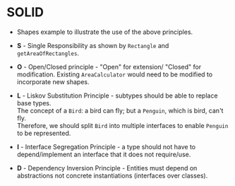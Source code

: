 # SOLID

+ Shapes example to illustrate the use of the above principles.

+ **S** - Single Responsibility as shown by `Rectangle` and `getAreaOfRectangles`.
+ **O** - Open/Closed principle - "Open" for extension/ "Closed" for modification.
  Existing `AreaCalculator` would need to be modified to incorporate new shapes.
+ **L** - Liskov Substitution Principle - subtypes should be able to replace base types.  
The concept of a `Bird`: a bird can fly; but a `Penguin`, which is bird, can't fly.  
Therefore, we should split `Bird` into multiple interfaces to enable `Penguin` to be represented.
+ **I** - Interface Segregation Principle - a type should not have to depend/implement an interface that it 
  does not require/use.
+ **D** - Dependency Inversion Principle - Entities must depend on abstractions not concrete instantiations 
  (interfaces over classes).
  